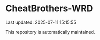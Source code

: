 # CheatBrothers-WRD

Last updated: 2025-07-11 15:15:55

This repository is automatically maintained.
